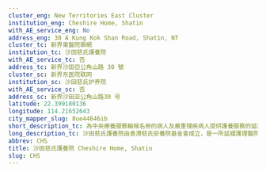 ```yaml
---
cluster_eng: New Territories East Cluster
institution_eng: Cheshire Home, Shatin
with_AE_service_eng: No
address_eng: 30 A Kung Kok Shan Road, Shatin, NT
cluster_tc: 新界東醫院聯網
institution_tc: 沙田慈氏護養院
with_AE_service_tc: 否
address_tc: 新界沙田亞公角山路 30 號
cluster_sc: 新界东医院联网
institution_sc: 沙田慈氏护养院
with_AE_service_sc: 否
address_sc: 新界沙田亚公角山路30 号
latitude: 22.399180136
longitude: 114.21652643
city_mapper_slug: 8ue44646ib
short_description_tc: 為中央療養服務輪候名冊的病人及嚴重殘疾病人提供護養服務的延續護理醫院。
long_description_tc: 沙田慈氏護養院由香港慈氏安養院基金會成立，是一所延續護理醫院，為需要長期住院的嚴重傷殘人士以及中央輪候冊申請者提供護理服務。護養院以「家」的環境，為病人提供多項相關服務，其鼓勵病人自行管理自己的生活方式和活動。此外，護養院亦為與家人同住的傷殘人士提供紓緩服務；同時為他們提供中途住宿服務和其他支援，有助病人重新融入社區。
abbrev: CHS
title: 沙田慈氏護養院 Cheshire Home, Shatin
slug: CHS
---
```

